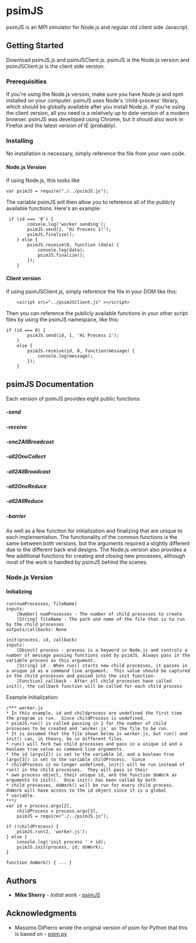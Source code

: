 # psimJS

psimJS is an MPI simulator for Node.js and regular old client side Javacript.

## Getting Started

Download psimJS.js and psimJSClient.js.  psimJS is the Node.js version and psimJSClient.js is the client side version.  

### Prerequisities

If you're using the Node.js version, make sure you have Node.js and npm installed on your computer.  psimJS uses Node's 'child-process' library, which should be globally available after you install Node.js.
If you're using the client version, all you need is a relatively up to date version of a modern browser.  psimJS was developed using Chrome, but it should also work in Firefox and the latest version of IE (probably).

### Installing
No installation is necessary, simply reference the file from your own code.

#### Node.js Version
If using Node.js, this looks like
```
var psimJS = require("./../psimJS.js");
```

The variable psimJS will then allow you to reference all of the publicly available functions.  Here's an example:
```
 if (id === '0') {
        console.log('worker sending');
        psimJS.send(1, 'Hi Process 1!');
        psimJS.finalize();
    } else {
        psimJS.receive(0, function (data) {
            console.log(data);
            psimJS.finalize();
        });
    }
```

#### Client version
If using psimJSClient.js, simply reference the file in your DOM like this:
```
    <script src="../psimJSClient.js" ></script>
```

Then you can reference the publicly available functions in your other script files by using the psimJS namespace, like this:
```
if (id === 0) {
        psimJS.send(id, 1, 'Hi Process 1');
    }
    else {
        psimJS.receive(id, 0, function(message) {
            console.log(message);
        });
    }
```

## psimJS Documentation
Each version of psimJS provides eight public functions:
##### -send
##### -receive
##### -one2AllBroadcast
##### -all2OneCollect
##### -all2AllBroadcast
##### -all2OneReduce
##### -all2AllReduce
##### -barrier
As well as a few function for initialization and finalizing that are unique to each implementation. 
The functionality of the common functions is the same between both versions, but the arguments required a slightly different due to the different back end designs. The Node.js version also provides a few additional functions for creating and closing new processes, although most of the work is handled by psimJS behind the scenes.
### Node.js Version
#### Initializing
```
run(numProcesses, fileName)
inputs:
    [Number] numProcesses - The number of child processes to create
    [String] fileName - The path and name of the file that is to run by the child processes
outputs/callbacks: None
```
```
init(process, id, callback)
inputs:
    [Object] process - process is a keyword in Node.js and controls a number of message passing functions used by psimJS. Always pass in the variable process as this argument.
    [String] id - When run() starts new child processes, it passes in a unique id as a command line argument.  This value should be captured in the child processes and passed into the init function.
    [Function] callback - After all child processes have called init(), the callback function will be called for each child process
```
Example Initialization:
```
/*** worker.js
* In this example, id and childprocess are undefined the first time the program is run.  Since childProcess is undefined,
* psimJS.run() is called passing in 2 for the number of child processes to be created and 'worker.js' as the file to be run.
* It is assumed that the file shown below is worker.js, but run() and init() can, in theory, be in different files.
* run() will fork two child processes and pass in a unique id and a boolean true value as command line arguments.
* the id (argv[2]) is set to the variable id, and a boolean true (argv[3]) is set to the variable childProcess.  Since
* childProcess is no longer undefined, init() will be run instead of run() in the child processes.  They will pass in their
* own process object, their unique id, and the function doWork as arguments to init().  Once init() has been called by both
* child processes, doWork() will be run for every child process.  doWork will have access to the id object since it is a global
* variable.
***/
var id = process.argv[2],
    childProcess = process.argv[3],
    psimJS = require("./../psimJS.js");

if (!childProcess) {
    psimJS.run(2, 'worker.js');
} else {
    console.log('init process ' + id);
    psimJS.init(process, id, doWork);
}

function doWork() { ... }
```





## Authors

* **Mike Sherry** - *Initial work* - [psimJS](https://github.com/MikeSherry24/psimJS)

## Acknowledgments

* Massimo DiPierro wrote the original version of psim for Python that this is based on - [psim.py](https://dl.dropboxusercontent.com/u/18065445/DePaul/CSC503/psim.py)
